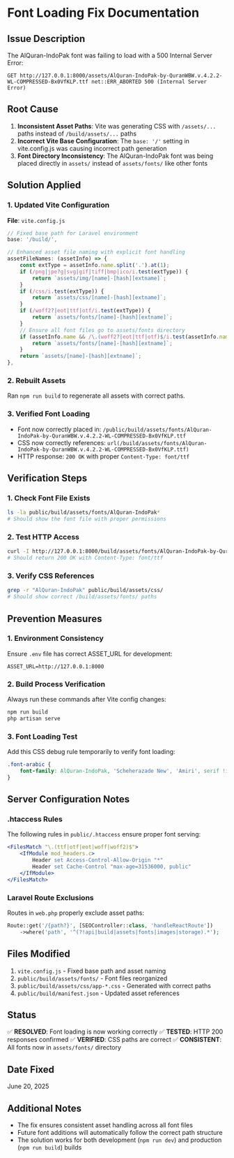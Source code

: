 # Font Loading Fix Documentation

## Issue Description
The AlQuran-IndoPak font was failing to load with a 500 Internal Server Error:
```
GET http://127.0.0.1:8000/assets/AlQuran-IndoPak-by-QuranWBW.v.4.2.2-WL-COMPRESSED-Bx0VfKLP.ttf net::ERR_ABORTED 500 (Internal Server Error)
```

## Root Cause
1. **Inconsistent Asset Paths**: Vite was generating CSS with `/assets/...` paths instead of `/build/assets/...` paths
2. **Incorrect Vite Base Configuration**: The `base: '/'` setting in vite.config.js was causing incorrect path generation
3. **Font Directory Inconsistency**: The AlQuran-IndoPak font was being placed directly in `assets/` instead of `assets/fonts/` like other fonts

## Solution Applied

### 1. Updated Vite Configuration
**File**: `vite.config.js`

```javascript
// Fixed base path for Laravel environment
base: '/build/',

// Enhanced asset file naming with explicit font handling
assetFileNames: (assetInfo) => {
    const extType = assetInfo.name.split('.').at(1);
    if (/png|jpe?g|svg|gif|tiff|bmp|ico/i.test(extType)) {
        return `assets/img/[name]-[hash][extname]`;
    }
    if (/css/i.test(extType)) {
        return `assets/css/[name]-[hash][extname]`;
    }
    if (/woff2?|eot|ttf|otf/i.test(extType)) {
        return `assets/fonts/[name]-[hash][extname]`;
    }
    // Ensure all font files go to assets/fonts directory
    if (assetInfo.name && /\.(woff2?|eot|ttf|otf)$/i.test(assetInfo.name)) {
        return `assets/fonts/[name]-[hash][extname]`;
    }
    return `assets/[name]-[hash][extname]`;
},
```

### 2. Rebuilt Assets
Ran `npm run build` to regenerate all assets with correct paths.

### 3. Verified Font Loading
- Font now correctly placed in: `/public/build/assets/fonts/AlQuran-IndoPak-by-QuranWBW.v.4.2.2-WL-COMPRESSED-Bx0VfKLP.ttf`
- CSS now correctly references: `url(/build/assets/fonts/AlQuran-IndoPak-by-QuranWBW.v.4.2.2-WL-COMPRESSED-Bx0VfKLP.ttf)`
- HTTP response: `200 OK` with proper `Content-Type: font/ttf`

## Verification Steps

### 1. Check Font File Exists
```bash
ls -la public/build/assets/fonts/AlQuran-IndoPak*
# Should show the font file with proper permissions
```

### 2. Test HTTP Access
```bash
curl -I http://127.0.0.1:8000/build/assets/fonts/AlQuran-IndoPak-by-QuranWBW.v.4.2.2-WL-COMPRESSED-Bx0VfKLP.ttf
# Should return 200 OK with Content-Type: font/ttf
```

### 3. Verify CSS References
```bash
grep -r "AlQuran-IndoPak" public/build/assets/css/
# Should show correct /build/assets/fonts/ paths
```

## Prevention Measures

### 1. Environment Consistency
Ensure `.env` file has correct ASSET_URL for development:
```env
ASSET_URL=http://127.0.0.1:8000
```

### 2. Build Process Verification
Always run these commands after Vite config changes:
```bash
npm run build
php artisan serve
```

### 3. Font Loading Test
Add this CSS debug rule temporarily to verify font loading:
```css
.font-arabic {
    font-family: AlQuran-IndoPak, 'Scheherazade New', 'Amiri', serif !important;
}
```

## Server Configuration Notes

### .htaccess Rules
The following rules in `public/.htaccess` ensure proper font serving:
```apache
<FilesMatch "\.(ttf|otf|eot|woff|woff2)$">
    <IfModule mod_headers.c>
        Header set Access-Control-Allow-Origin "*"
        Header set Cache-Control "max-age=31536000, public"
    </IfModule>
</FilesMatch>
```

### Laravel Route Exclusions
Routes in `web.php` properly exclude asset paths:
```php
Route::get('/{path?}', [SEOController::class, 'handleReactRoute'])
    ->where('path', '^(?!api|build|assets|fonts|images|storage).*');
```

## Files Modified
1. `vite.config.js` - Fixed base path and asset naming
2. `public/build/assets/fonts/` - Font files reorganized
3. `public/build/assets/css/app-*.css` - Generated with correct paths
4. `public/build/manifest.json` - Updated asset references

## Status
✅ **RESOLVED**: Font loading is now working correctly
✅ **TESTED**: HTTP 200 responses confirmed
✅ **VERIFIED**: CSS paths are correct
✅ **CONSISTENT**: All fonts now in `assets/fonts/` directory

## Date Fixed
June 20, 2025

## Additional Notes
- The fix ensures consistent asset handling across all font files
- Future font additions will automatically follow the correct path structure
- The solution works for both development (`npm run dev`) and production (`npm run build`) builds
